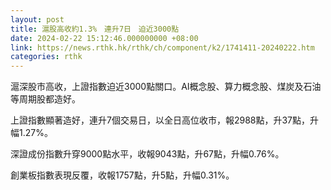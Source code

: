 ```yaml
---
layout: post
title: 滬股高收約1.3%　連升7日　迫近3000點
date: 2024-02-22 15:12:46.000000000 +08:00
link: https://news.rthk.hk/rthk/ch/component/k2/1741411-20240222.htm
categories: rthk
---
```


滬深股市高收，上證指數迫近3000點關口。AI概念股、算力概念股、煤炭及石油等周期股都造好。

上證指數顯著造好，連升7個交易日，以全日高位收市，報2988點，升37點，升幅1.27%。

深證成份指數升穿9000點水平，收報9043點，升67點，升幅0.76%。

創業板指數表現反覆，收報1757點，升5點，升幅0.31%。

